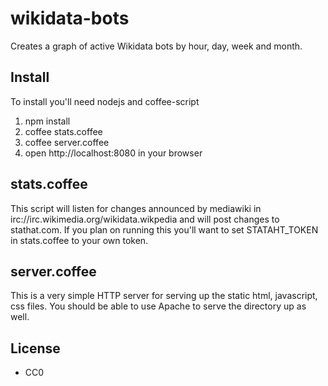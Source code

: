 wikidata-bots
=============

Creates a graph of active Wikidata bots by hour, day, week and month.

Install
-------

To install you'll need nodejs and coffee-script

1. npm install
1. coffee stats.coffee 
1. coffee server.coffee
1. open http://localhost:8080 in your browser

stats.coffee 
------------

This script will listen for changes announced by mediawiki in
irc://irc.wikimedia.org/wikidata.wikpedia and will post changes
to stathat.com. If you plan on running this you'll want to set
STATAHT_TOKEN in stats.coffee to your own token.

server.coffee
-------------

This is a very simple HTTP server for serving up the static html, javascript,
css files. You should be able to use Apache to serve the directory up as well.

License
-------

* CC0
